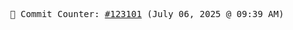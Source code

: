 <p align="center">
    <samp>
        📮 Commit Counter: <a href="https://github.com/Javascript-void0/Javascript-void0/commits/main">#123101</a> (July 06, 2025 @ 09:39 AM)
    </samp>
</p>